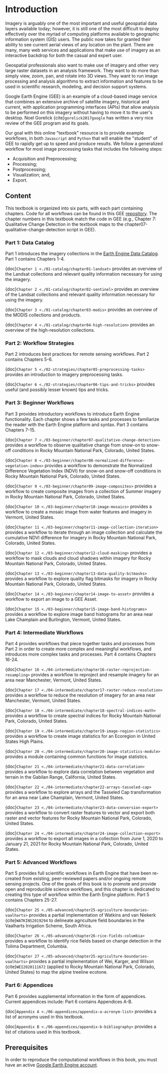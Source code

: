 # Introduction

Imagery is arguably one of the most important and useful geospatial data layers available today; however, it is still one of the most difficult to deploy effectively over the myriad of computing platforms available to geographic information system (GIS) users. The public now takes for granted their ability to see current aerial views of any location on the plant. There are many, many web services and applications that make use of imagery as an interactive backdrop for both the casual and expert user.

Geospatial professionals also want to make use of imagery and other very large raster datasets in an analysis framework. They want to do more than simply view, zoom, pan, and rotate into 3D views. They want to run image processing and analysis algorithms to extract information and features to be used in scientific research, modeling, and decision support systems.

Google Earth Engine (GEE) is an example of a cloud-based image service that combines an extensive archive of satellite imagery, historical and current, with application programming interfaces (APIs) that allow analysis to be performed on this imagery without having to move it to the user's desktop. Noel Gorelick {cite}`gorelick2017google` has written a very nice review of the GEE program and its goals.

Our goal with this online "textbook" resource is to provide example workflows, in both `Javascript` and `Python` that will enable the "student" of GEE to rapidly get up to speed and produce results. We follow a generalized workflow for most image processing tasks that includes the following steps:

* Acquisition and Preprocessing;
* Processing;
* Postprocessing;
* Visualization; and,
* Export.

## Content

This textbook is organized into six parts, with each part containing chapters. Code for all workflows can be found in this GEE [repository](https://code.earthengine.google.com/?accept_repo=users/calekochenour/textbook-activities). The chapter numbers in this textbook match the code in GEE (e.g., Chapter 7: Qualitative Change Detection in the textbook maps to the chapter07-qualitative-change-detection script in GEE).

### Part 1: Data Catalog

Part 1 introduces the imagery collections in the [Earth Engine Data Catalog](https://developers.google.com/earth-engine/datasets). Part 1 contains Chapters 1-4.

{doc}`Chapter 1 <./01-catalog/chapter01-landsat>` provides an overview of the Landsat collections and relevant quality information necessary for using the imagery.

{doc}`Chapter 2 <./01-catalog/chapter02-sentinel>` provides an overview of the Landsat collections and relevant quality information necessary for using the imagery.

{doc}`Chapter 3 <./01-catalog/chapter03-modis>` provides an overview of the MODIS collections and products.

{doc}`Chapter 4 <./01-catalog/chapter04-high-resolution>` provides an overview of the high-resolution collections.

### Part 2: Workflow Strategies

Part 2 introduces best practices for remote sensing workflows. Part 2 contains Chapters 5-6.

{doc}`Chapter 5 <./02-strategies/chapter05-preprocessing-tasks>` provides an introduction to imagery preprocessing tasks.

{doc}`Chapter 6 <./02-strategies/chapter06-tips-and-tricks>` provides useful (and possibly lesser known) tips and tricks.

### Part 3: Beginner Workflows

Part 3 provides introductory workflows to introduce Earth Engine functionality. Each chapter shows a few tasks and processes to familiarize the reader with the Earth Engine platform and syntax. Part 3 contains Chapters 7-15.

{doc}`Chapter 7 <./03-beginner/chapter07-qualitative-change-detection>` provides a workflow to observe qualitative change from snow-on to snow-off conditions in Rocky Mountain National Park, Colorado, United States.

{doc}`Chapter 8 <./03-beginner/chapter08-normalized-difference-vegetation-index>` provides a workflow to demonstrate the Normalized Difference Vegetation Index (NDVI) for snow-on and snow-off conditions in Rocky Mountain National Park, Colorado, United States.

{doc}`Chapter 9 <./03-beginner/chapter09-image-composites>` provides a workflow to create composite images from a collection of Summer imagery in Rocky Mountain National Park, Colorado, United States.

{doc}`Chapter 10 <./03-beginner/chapter10-image-mosaics>` provides a workflow to create a mosaic image from water features and imagery in Vermont, United States.

{doc}`Chapter 11 <./03-beginner/chapter11-image-collection-iteration>` provides a workflow to iterate through an image collection and calculate the cumulative NDVI difference for imagery in Rocky Mountain National Park, Colorado, United States.

{doc}`Chapter 12 <./03-beginner/chapter12-cloud-masking>` provides a workflow to mask clouds and cloud shadows within imagery for Rocky Mountain National Park, Colorado, United States.

{doc}`Chapter 13 <./03-beginner/chapter13-data-quality-bitmasks>` provides a workflow to explore quality flag bitmasks for imagery in Rocky Mountain National Park, Colorado, United States.

{doc}`Chapter 14 <./03-beginner/chapter14-image-to-asset>` provides a workflow to export an image to a GEE Asset.

{doc}`Chapter 15 <./03-beginner/chapter15-image-band-histograms>` provides a workflow to explore image band histograms for an area near Lake Champlain and Burlington, Vermont, United States.

### Part 4: Intermediate Workflows

Part 4 provides workflows that piece together tasks and processes from Part 2 in order to create more complex and meaningful workflows, and introduces more complex tasks and processes. Part 4 contains Chapters 16-24.

{doc}`Chapter 16 <./04-intermediate/chapter16-raster-reprojection-resampling>` provides a workflow to reproject and resample imagery for an area near Manchester, Vermont, United States.

{doc}`Chapter 17 <./04-intermediate/chapter17-raster-reduce-resolution>` provides a workflow to reduce the resolution of imagery for an area near Manchester, Vermont, United States.

{doc}`Chapter 18 <./04-intermediate/chapter18-spectral-indices-math>` provides a workflow to create spectral indices for Rocky Mountain National Park, Colorado, United States.

{doc}`Chapter 19 <./04-intermediate/chapter19-image-region-statistics>` provides a workflow to create image statistics for an Ecoregion in United States High Plains.

{doc}`Chapter 20 <./04-intermediate/chapter20-image-statistics-module>` provides a module containing common functions for image statistics.

{doc}`Chapter 21 <./04-intermediate/chapter21-data-correlation>` provides a workflow to explore data correlation between vegetation and terrain in the Gabilan Range, California, United States.

{doc}`Chapter 22 <./04-intermediate/chapter22-arrays-tasseled-cap>` provides a workflow to explore arrays and the Tasseled Cap transformation for an area near Lake Champlain, Vermont, United States.

{doc}`Chapter 23 <./04-intermediate/chapter23-data-conversion-export>` provides a workflow to convert raster features to vector and export both raster and vector features for Rocky Mountain National Park, Colorado, United States.

{doc}`Chapter 24 <./04-intermediate/chapter24-image-collection-export>` provides a workflow to export all images in a collection from June 1, 2020 to January 21, 2021 for Rocky Mountain National Park, Colorado, United States.

### Part 5: Advanced Workflows

Part 5 provides full scientific workflows in Earth Engine that have been re-created from existing, peer-reviewed papers and/or ongoing remote sensing projects. One of the goals of this book is to promote and provide open and reproducible science workflows, and this chapter is dedicated to creating this type of workflow within the Earth Engine platform. Part 5 contains Chapters 25-27.

{doc}`Chapter 25 <./05-advanced/chapter25-agriculture-boundaries-vaalharts>` provides a partial implementation of Watkins and van Niekerk {cite}`WATKINS2019294` to delineate agriculture field boundaries in the Vaalharts Irrigation Scheme, South Africa.

{doc}`Chapter 26 <./05-advanced/chapter26-rice-fields-columbia>` provides a workflow to identify rice fields based on change detection in the Tolima Department, Columbia.

{doc}`Chapter 27 <./05-advanced/chapter25-agriculture-boundaries-vaalharts>` provides a partial implementation of Wei, Karger, and Wilson {cite}`WEI2020111672` (applied to Rocky Mountain National Park, Colorado, United States) to map the alpine treeline ecotone.

### Part 6: Appendices

Part 6 provides supplemental information in the form of appendices. Current appendices include: Part 6 contains Appendices A-B.

{doc}`Appendix A <./06-appendices/appendix-a-acronym-list>` provides a list of acronyms used in this textbook.

{doc}`Appendix B <./06-appendices/appendix-b-bibliography>` provides a list of citations used in this textbook.

## Prerequisites

In order to reproduce the computational workflows in this book, you must have an active [Google Earth Engine account](https://earthengine.google.com/).
